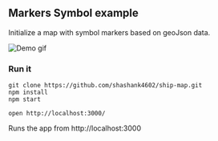 ## Markers Symbol example

Initialize a map with symbol markers based on geoJson data.

![Demo gif](https://i.imgur.com/S0KcRen.gif)

### Run it

    git clone https://github.com/shashank4602/ship-map.git
    npm install
    npm start

    open http://localhost:3000/



Runs the app from http://localhost:3000
